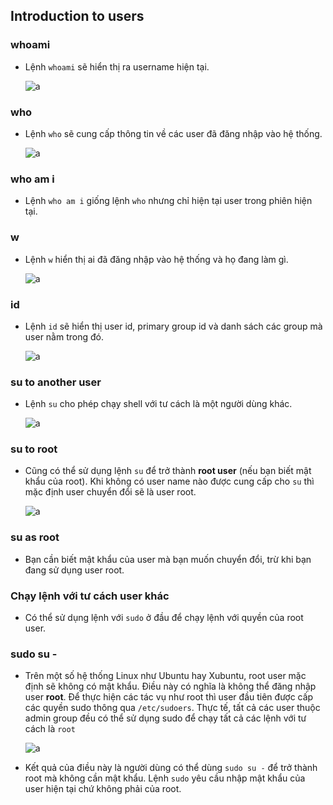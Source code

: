 ## Introduction to users

### whoami

- Lệnh `whoami` sẽ hiển thị ra username hiện tại.

    ![a](https://imgur.com/E6hSEVX.png)

### who

- Lệnh `who` sẽ cung cấp thông tin về các user đã đăng nhập vào hệ thống.

    ![a](https://imgur.com/ZPxRWWc.png)

### who am i

- Lệnh `who am i` giống lệnh `who` nhưng chỉ hiện tại user trong phiên hiện tại.

### w

- Lệnh `w` hiển thị ai đã đăng nhập vào hệ thống và họ đang làm gì.

    ![a](https://imgur.com/gZ5O9hL.png)

### id

- Lệnh `id` sẽ hiển thị user id, primary group id và danh sách các group mà user nằm trong đó.

    ![a](https://imgur.com/Izqjxqc.png)

### su to another user

- Lệnh `su` cho phép chạy shell với tư cách là một người dùng khác.

    ![a](https://imgur.com/f15BaJL.png)

### su to root

- Cũng có thể sử dụng lệnh `su` để trở thành **root user** (nếu bạn biết mật khẩu của root). Khi không có user name nào được cung cấp cho `su` thì mặc định user chuyển đổi sẽ là user root.

    ![a](https://imgur.com/FKED6ta.png)

### su as root

- Bạn cần biết mật khẩu của user mà bạn muốn chuyển đổi, trừ khi bạn đang sử dụng user root.

### Chạy lệnh với tư cách user khác

- Có thể sử dụng lệnh với `sudo` ở đầu để chạy lệnh với quyền của root user.

### sudo su -

- Trên một số hệ thống Linux như Ubuntu hay Xubuntu, root user mặc định sẽ không có mật khẩu. Điều này có nghĩa là không thể đăng nhập user **root**. Để thực hiện các tác vụ như root thì user đầu tiên được cấp các quyền sudo thông qua `/etc/sudoers`. Thực tế, tất cả các user thuộc admin group đều có thể sử dụng sudo để chạy tất cả các lệnh với tư cách là `root`

    ![a](https://imgur.com/7PmlnO7.png)

- Kết quả của điều này là người dùng có thể dùng `sudo su -` để trở thành root mà không cần mật khẩu. Lệnh `sudo` yêu cầu nhập mật khẩu của user hiện tại chứ không phải của root.